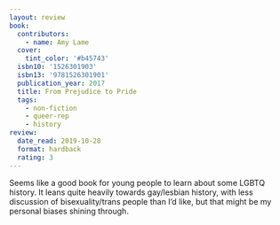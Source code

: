 ```yaml
---
layout: review
book:
  contributors:
    - name: Amy Lame
  cover:
    tint_color: '#b45743'
  isbn10: '1526301903'
  isbn13: '9781526301901'
  publication_year: 2017
  title: From Prejudice to Pride
  tags:
    - non-fiction
    - queer-rep
    - history
review:
  date_read: 2019-10-28
  format: hardback
  rating: 3
---
```


Seems like a good book for young people to learn about some LGBTQ history. It leans quite heavily towards gay/lesbian history, with less discussion of bisexuality/trans people than I’d like, but that might be my personal biases shining through.
